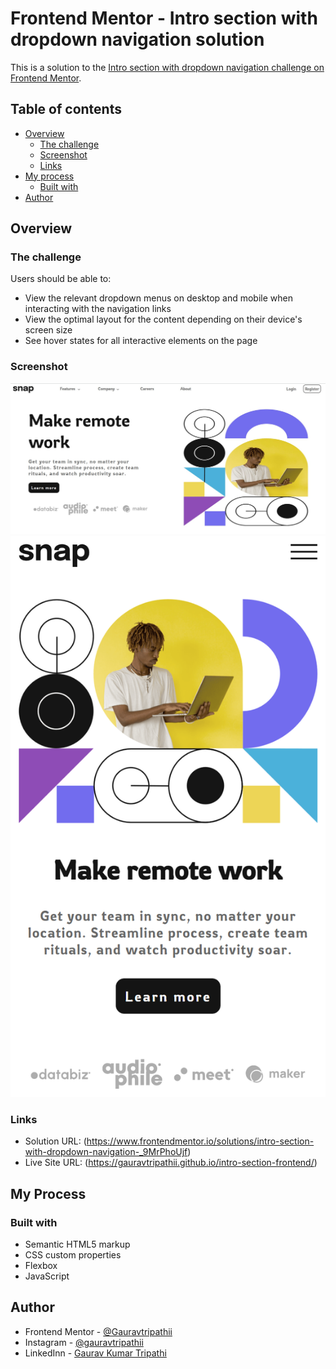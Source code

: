 # Frontend Mentor - Intro section with dropdown navigation solution

This is a solution to the [Intro section with dropdown navigation challenge on Frontend Mentor](https://www.frontendmentor.io/challenges/intro-section-with-dropdown-navigation-ryaPetHE5).

## Table of contents

- [Overview](#overview)
  - [The challenge](#the-challenge)
  - [Screenshot](#screenshot)
  - [Links](#links)
- [My process](#my-process)
  - [Built with](#built-with)
- [Author](#author)

## Overview

### The challenge

Users should be able to:

- View the relevant dropdown menus on desktop and mobile when interacting with the navigation links
- View the optimal layout for the content depending on their device's screen size
- See hover states for all interactive elements on the page

### Screenshot

![](./Screenshot-desktop.jpg)
![](./Screenshot-mobile.png)

### Links

- Solution URL: (https://www.frontendmentor.io/solutions/intro-section-with-dropdown-navigation-_9MrPhoUjf)
- Live Site URL: (https://gauravtripathii.github.io/intro-section-frontend/)

## My Process

### Built with

- Semantic HTML5 markup
- CSS custom properties
- Flexbox
- JavaScript

## Author

- Frontend Mentor - [@Gauravtripathii](https://www.frontendmentor.io/profile/Gauravtripathii)
- Instagram - [@gauravtripathii](https://www.instagram.com/gauravtripathii/)
- LinkedInn - [Gaurav Kumar Tripathi](https://www.linkedin.com/in/gaurav-kumar-tripathii/)